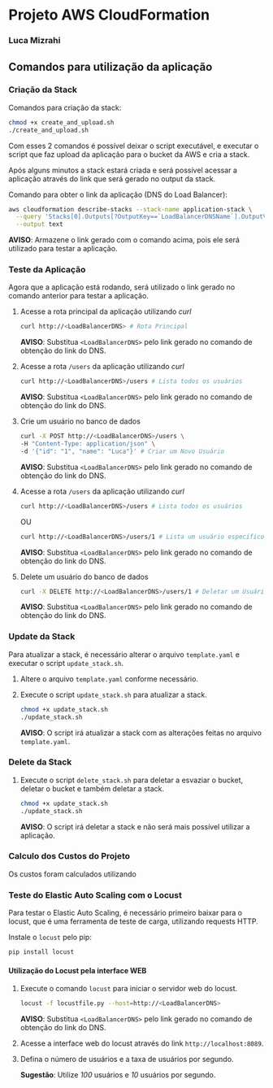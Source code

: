 # Projeto AWS CloudFormation

### Luca Mizrahi

## Comandos para utilização da aplicação

### Criação da Stack 

Comandos para criação da stack: 

```bash
chmod +x create_and_upload.sh
./create_and_upload.sh
```
Com esses 2 comandos é possível deixar o script executável, e executar o script que faz upload da aplicação para o bucket da AWS e cria a stack. 

Após alguns minutos a stack estará criada e será possível acessar a aplicação através do link que será gerado no output da stack.

Comando para obter o link da aplicação (DNS do Load Balancer): 

```bash
aws cloudformation describe-stacks --stack-name application-stack \
  --query 'Stacks[0].Outputs[?OutputKey==`LoadBalancerDNSName`].OutputValue' \
  --output text
```
**AVISO**: Armazene o link gerado com o comando acima, pois ele será utilizado para testar a aplicação.

### Teste da Aplicação

Agora que a aplicação está rodando, será utilizado o link gerado no comando anterior para testar a aplicação.

1. Acesse a rota principal da aplicação utilizando *curl*
    
    ```bash 
    curl http://<LoadBalancerDNS> # Rota Principal
    ```
    **AVISO**: Substitua `<LoadBalancerDNS>` pelo link gerado no comando de obtenção do link do DNS.

2. Acesse a rota `/users` da aplicação utilizando *curl*

    ```bash
    curl http://<LoadBalancerDNS>/users # Lista todos os usuários
    ```
    **AVISO**: Substitua `<LoadBalancerDNS>` pelo link gerado no comando de obtenção do link do DNS.
  
3. Crie um usuário no banco de dados

    ```bash
    curl -X POST http://<LoadBalancerDNS>/users \
    -H "Content-Type: application/json" \
    -d '{"id": "1", "name": "Luca"}' # Criar um Novo Usuário
    ```
    **AVISO**: Substitua `<LoadBalancerDNS>` pelo link gerado no comando de obtenção do link do DNS.

4. Acesse a rota `/users` da aplicação utilizando *curl*

    ```bash
    curl http://<LoadBalancerDNS>/users # Lista todos os usuários
    ```
    OU 

    ```bash
    curl http://<LoadBalancerDNS>/users/1 # Lista um usuário específico pelo ID
    ```

    **AVISO**: Substitua `<LoadBalancerDNS>` pelo link gerado no comando de obtenção do link do DNS.
  
5. Delete um usuário do banco de dados

    ```bash
    curl -X DELETE http://<LoadBalancerDNS>/users/1 # Deletar um Usuário pelo ID
    ```
    **AVISO**: Substitua `<LoadBalancerDNS>` pelo link gerado no comando de obtenção do link do DNS.

### Update da Stack

Para atualizar a stack, é necessário alterar o arquivo `template.yaml` e executar o script `update_stack.sh`.

1. Altere o arquivo `template.yaml` conforme necessário.

2. Execute o script `update_stack.sh` para atualizar a stack.

    ```bash
    chmod +x update_stack.sh
    ./update_stack.sh
    ```
    **AVISO**: O script irá atualizar a stack com as alterações feitas no arquivo `template.yaml`.

### Delete da Stack

1. Execute o script `delete_stack.sh` para deletar a esvaziar o bucket, deletar o bucket e também deletar a stack.

    ```bash
    chmod +x update_stack.sh
    ./update_stack.sh
    ```
    **AVISO**: O script irá deletar a stack e não será mais possível utilizar a aplicação.

### Calculo dos Custos do Projeto

Os custos foram calculados utilizando 

### Teste do Elastic Auto Scaling com o Locust

Para testar o Elastic Auto Scaling, é necessário primeiro baixar para o locust, que é uma ferramenta de teste de carga, utilizando requests HTTP.

Instale o `locust` pelo pip:

```bash
pip install locust
```

#### Utilização do Locust pela interface WEB

1. Execute o comando `locust` para iniciar o servidor web do locust.

    ```bash
    locust -f locustfile.py --host=http://<LoadBalancerDNS>
    ```
    **AVISO**: Substitua `<LoadBalancerDNS>` pelo link gerado no comando de obtenção do link do DNS.
  
2. Acesse a interface web do locust através do link `http://localhost:8089`.

3. Defina o número de usuários e a taxa de usuários por segundo.

    **Sugestão**: Utilize *100* usuários e *10* usuários por segundo.